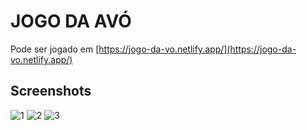 # JOGO DA AVÓ

Pode ser jogado em [https://jogo-da-vo.netlify.app/](https://jogo-da-vo.netlify.app/)

## Screenshots

![1](https://github.com/lzralbu/tic-tac-toe/blob/master/image/next.png?raw=true)
![2](https://github.com/lzralbu/tic-tac-toe/blob/master/image/won.png?raw=true)
![3](https://github.com/lzralbu/tic-tac-toe/blob/master/image/draw.png?raw=true)
